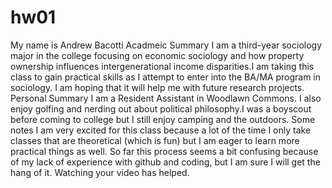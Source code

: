 # hw01
My name is Andrew Bacotti
Acadmeic Summary
I am a third-year sociology major in the college focusing on economic sociology and how property ownership influences intergenerational income disparities.I am taking this class to gain practical skills as I attempt to enter into the BA/MA program in sociology. I am hoping that it will help me with future research projects. 
Personal Summary
I am a Resident Assistant in Woodlawn Commons. I also enjoy golfing and nerding out about political philosophy.I was a boyscout before coming to college but I still enjoy camping and the outdoors. 
Some notes
I am very excited for this class because a lot of the time I only take classes that are theoretical (which is fun) but I am eager to learn more practical things as well. So far this process seems a bit confusing because of my lack of experience with github and coding, but I am sure I will get the hang of it. Watching your video has helped. 